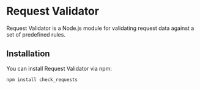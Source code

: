 # Request Validator

Request Validator is a Node.js module for validating request data against a set of predefined rules.

## Installation

You can install Request Validator via npm:

```bash
npm install check_requests
``` 